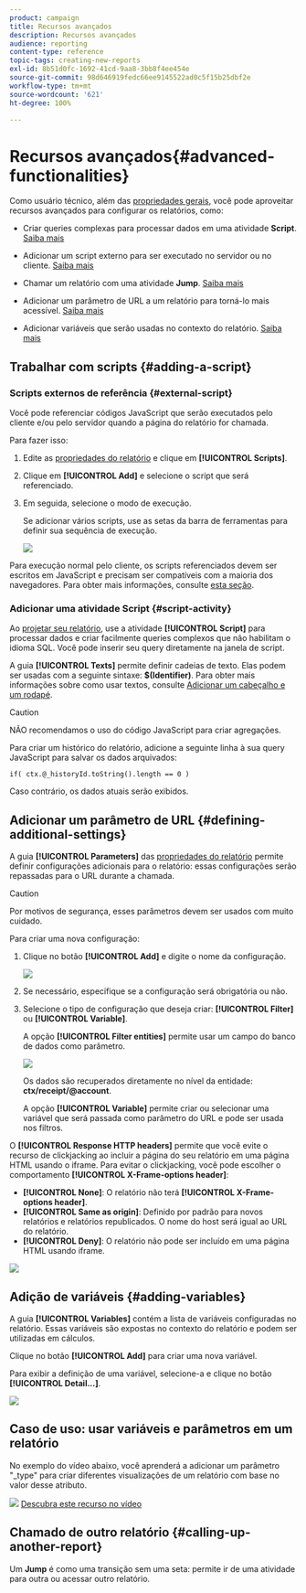 ```yaml
---
product: campaign
title: Recursos avançados
description: Recursos avançados
audience: reporting
content-type: reference
topic-tags: creating-new-reports
exl-id: 8b51d0fc-1692-41cd-9aa8-3bb8f4ee454e
source-git-commit: 98d646919fedc66ee9145522ad0c5f15b25dbf2e
workflow-type: tm+mt
source-wordcount: '621'
ht-degree: 100%

---
```


# Recursos avançados{#advanced-functionalities}

Como usuário técnico, além das [propriedades gerais](../../reporting/using/properties-of-the-report.md), você pode aproveitar recursos avançados para configurar os relatórios, como:

* Criar queries complexas para processar dados em uma atividade **Script**. [Saiba mais](#script-activity)

* Adicionar um script externo para ser executado no servidor ou no cliente. [Saiba mais](#external-script)

* Chamar um relatório com uma atividade **Jump**. [Saiba mais](#calling-up-another-report)

* Adicionar um parâmetro de URL a um relatório para torná-lo mais acessível. [Saiba mais](#calling-up-another-report)

* Adicionar variáveis que serão usadas no contexto do relatório. [Saiba mais](#adding-variables)

## Trabalhar com scripts {#adding-a-script}

### Scripts externos de referência {#external-script}

Você pode referenciar códigos JavaScript que serão executados pelo cliente e/ou pelo servidor quando a página do relatório for chamada.

Para fazer isso:

1. Edite as [propriedades do relatório](../../reporting/using/properties-of-the-report.md) e clique em **[!UICONTROL Scripts]**.
1. Clique em **[!UICONTROL Add]** e selecione o script que será referenciado.
1. Em seguida, selecione o modo de execução.

   Se adicionar vários scripts, use as setas da barra de ferramentas para definir sua sequência de execução.

   ![](assets/reporting_custom_js.png)

Para execução normal pelo cliente, os scripts referenciados devem ser escritos em JavaScript e precisam ser compatíveis com a maioria dos navegadores. Para obter mais informações, consulte [esta seção](../../web/using/web-forms-answers.md).

### Adicionar uma atividade Script {#script-activity}

Ao [projetar seu relatório](../../reporting/using/creating-a-new-report.md#modelizing-the-chart), use a atividade **[!UICONTROL Script]** para processar dados e criar facilmente queries complexos que não habilitam o idioma SQL. Você pode inserir seu query diretamente na janela de script.

A guia **[!UICONTROL Texts]** permite definir cadeias de texto. Elas podem ser usadas com a seguinte sintaxe: **$(Identifier)**. Para obter mais informações sobre como usar textos, consulte [Adicionar um cabeçalho e um rodapé](../../reporting/using/element-layout.md#adding-a-header-and-a-footer).

>[!CAUTION]
>
>NÃO recomendamos o uso do código JavaScript para criar agregações.

Para criar um histórico do relatório, adicione a seguinte linha à sua query JavaScript para salvar os dados arquivados:

```
if( ctx.@_historyId.toString().length == 0 )
```

Caso contrário, os dados atuais serão exibidos.

## Adicionar um parâmetro de URL {#defining-additional-settings}

A guia **[!UICONTROL Parameters]** das [propriedades do relatório](../../reporting/using/properties-of-the-report.md) permite definir configurações adicionais para o relatório: essas configurações serão repassadas para o URL durante a chamada.

>[!CAUTION]
>
>Por motivos de segurança, esses parâmetros devem ser usados com muito cuidado.

Para criar uma nova configuração:

1. Clique no botão **[!UICONTROL Add]** e digite o nome da configuração.

   ![](assets/s_ncs_advuser_report_properties_09a.png)

1. Se necessário, especifique se a configuração será obrigatória ou não.

1. Selecione o tipo de configuração que deseja criar: **[!UICONTROL Filter]** ou **[!UICONTROL Variable]**.

   A opção **[!UICONTROL Filter entities]** permite usar um campo do banco de dados como parâmetro.

   ![](assets/s_ncs_advuser_report_properties_09b.png)

   Os dados são recuperados diretamente no nível da entidade: **ctx/receipt/@account**.

   A opção **[!UICONTROL Variable]** permite criar ou selecionar uma variável que será passada como parâmetro do URL e pode ser usada nos filtros.

O **[!UICONTROL Response HTTP headers]** permite que você evite o recurso de clickjacking ao incluir a página do seu relatório em uma página HTML usando o iframe. Para evitar o clickjacking, você pode escolher o comportamento **[!UICONTROL X-Frame-options header]**:

* **[!UICONTROL None]**: O relatório não terá **[!UICONTROL X-Frame-options header]**.
* **[!UICONTROL Same as origin]**: Definido por padrão para novos relatórios e relatórios republicados. O nome do host será igual ao URL do relatório.
* **[!UICONTROL Deny]**: O relatório não pode ser incluído em uma página HTML usando iframe.

![](assets/s_ncs_advuser_report_properties_09c.png)

## Adição de variáveis {#adding-variables}

A guia **[!UICONTROL Variables]** contém a lista de variáveis configuradas no relatório. Essas variáveis são expostas no contexto do relatório e podem ser utilizadas em cálculos.

Clique no botão **[!UICONTROL Add]** para criar uma nova variável.

Para exibir a definição de uma variável, selecione-a e clique no botão **[!UICONTROL Detail...]**.

![](assets/s_ncs_advuser_report_properties_10.png)

## Caso de uso: usar variáveis e parâmetros em um relatório

No exemplo do vídeo abaixo, você aprenderá a adicionar um parâmetro &quot;_type&quot; para criar diferentes visualizações de um relatório com base no valor desse atributo.

![](assets/do-not-localize/how-to-video.png) [Descubra este recurso no vídeo](https://helpx.adobe.com/campaign/classic/how-to/add-url-parameter-in-acv6.html?playlist=/ccx/v1/collection/product/campaign/classic/segment/business-practitioners/explevel/intermediate/applaunch/how-to-4/collection.ccx.js&amp;ref=helpx.adobe.com)


## Chamado de outro relatório {#calling-up-another-report}

Um **Jump** é como uma transição sem uma seta: permite ir de uma atividade para outra ou acessar outro relatório.
